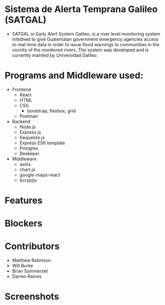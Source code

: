 # Sistema de Alerta Temprana Galileo (SATGAL)
- SATGAL or Early Alert System Galileo, is a river level monitoring system intedned to give Guatemalan government emergency agencies access to real-time data in order to issue flood warnings to communities in the vicinity of the monitored rivers. The system was developed and is currently mainted by Universidad Galileo.

# Programs and Middleware used:
- Frontend
    - React
    - HTML
    - CSS
        - bootstrap, flexbox, grid
    - Postman
- Backend
    - Node.js
    - Express.js
    - Sequelize.js
    - Express ES6 template
    - Postgres
    - Beekeper
- Middleware
    - axios
    - chart.js
    - google-maps-react
    - bcryptjs
# Features

# Blockers

# Contributors 
- Matthew Robinson
- Will Burke
- Brian Summerset
- Darren Raines

# Screenshots